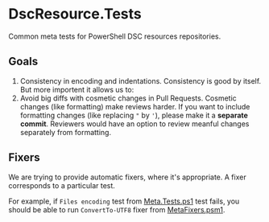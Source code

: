 # DscResource.Tests
Common meta tests for PowerShell DSC resources repositories.

## Goals

1. Consistency in encoding and indentations. 
Consistency is good by itself. But more importent it allows us to:
2. Avoid big diffs with cosmetic changes in Pull Requests. 
Cosmetic changes (like formatting) make reviews harder.
If you want to include formatting changes (like replacing `"` by `'`), 
please make it a **separate commit**. 
Reviewers would have an option to review meanful changes separately from formatting.

## Fixers

We are trying to provide automatic fixers, where it's appropriate. 
A fixer corresponds to a particular test.

For example, if `Files encoding` test from [Meta.Tests.ps1](Meta.Tests.ps1) test fails, 
you should be able to run `ConvertTo-UTF8` fixer from [MetaFixers.psm1](MetaFixers.psm1).
